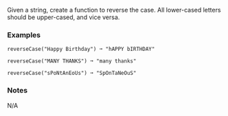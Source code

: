Given a string, create a function to reverse the case. All lower-cased letters should be upper-cased, and vice versa.


### Examples ###
    reverseCase("Happy Birthday") ➞ "hAPPY bIRTHDAY"

    reverseCase("MANY THANKS") ➞ "many thanks"

    reverseCase("sPoNtAnEoUs") ➞ "SpOnTaNeOuS"


### Notes ###
N/A
